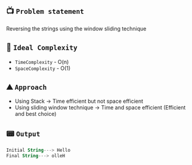 ## 📺 `Problem statement`
Reversing the strings using the window sliding technique  

## 🧭 `Ideal Complexity`
* `TimeComplexity` - O(n)
* `SpaceComplexity` - O(1)

## ⛰️ `Approach`
* Using Stack -> Time efficient but not space efficient
* Using sliding window technique -> Time and space efficient (Efficient and best choice)

## 📟 `Output`
```kotlin
Initial String---> Hello
Final String---> olleH
```
